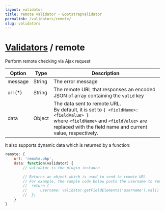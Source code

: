 ```yaml
---
layout: validator
title: remote validator - BootstrapValidator
permalink: /validators/remote/
slug: validators
---
```


# <a href="/validators/">Validators</a> / remote

Perform remote checking via Ajax request

Option  | Type   | Description
--------|--------|------------
message | String | The error message
url (*) | String | The remote URL that responses an encoded JSON of array containing the ```valid``` key
data    | Object | The data sent to remote URL.<br/>By default, it is set to ```{ <fieldName>: <fieldValue> }```<br/>where ```<fieldName>``` and ```<fieldValue>``` are replaced with the field name and current value, respectively.

It also supports dynamic data which is returned by a function:

```javascript
remote: {
    url: 'remote.php',
    data: function(validator) {
        // validator is the plugin instance

        // Returns an object which is used to send to remote URL
        // For example, the sample code below posts the username to remote URL:
        //  return {
        //      username: validator.getFieldElements('username').val()
        //  };
    }
}
```